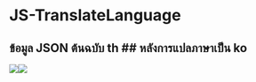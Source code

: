 # JS-TranslateLanguage

## ข้อมูล JSON ต้นฉบับ **th**  ## หลังการแปลภาษาเป็น **ko** 
<img src=https://lh3.googleusercontent.com/d/1XfjRI3ioSjKaFTolb4tEhqG-aElBESBh><img src=https://lh3.googleusercontent.com/d/1iQh1JDjQ8YSvB5omVU_qCitS1WlPfVFA>

